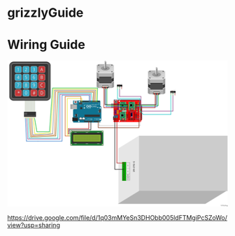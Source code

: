 # grizzlyGuide

# Wiring Guide
![Image of Wiring Diagram](https://github.com/maddaxlallatin/grizzlyGuide/blob/main/grizzlyGuide_bb.png)


https://drive.google.com/file/d/1q03mMYeSn3DHObb005ldFTMgiPcSZoWo/view?usp=sharing
